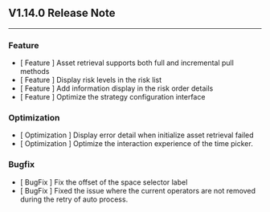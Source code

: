 ## V1.14.0 Release Note

---

### Feature

- [ Feature ] Asset retrieval supports both full and incremental pull methods
- [ Feature ] Display risk levels in the risk list
- [ Feature ] Add information display in the risk order details
- [ Feature ] Optimize the strategy configuration interface

### Optimization

- [ Optimization ] Display error detail when initialize asset retrieval failed
- [ Optimization ] Optimize the interaction experience of the time picker.

### Bugfix

- [ BugFix ] Fix the offset of the space selector label
- [ BugFix ] Fixed the issue where the current operators are not removed during the retry of auto process.
